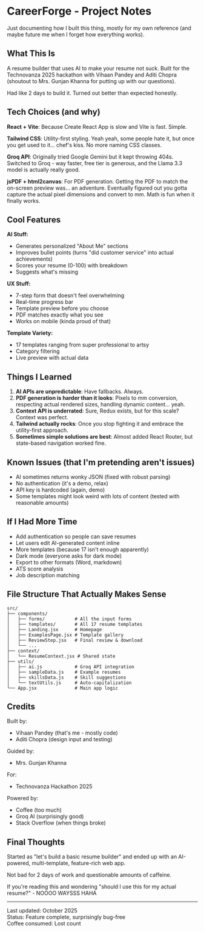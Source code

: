 # CareerForge - Project Notes

Just documenting how I built this thing, mostly for my own reference (and maybe future me when I forget how everything works).

## What This Is

A resume builder that uses AI to make your resume not suck. Built for the Technovanza 2025 hackathon with Vihaan Pandey and Aditi Chopra (shoutout to Mrs. Gunjan Khanna for putting up with our questions).

Had like 2 days to build it. Turned out better than expected honestly.

## Tech Choices (and why)

**React + Vite**: Because Create React App is slow and Vite is fast. Simple.

**Tailwind CSS**: Utility-first styling. Yeah yeah, some people hate it, but once you get used to it... chef's kiss. No more naming CSS classes.

**Groq API**: Originally tried Google Gemini but it kept throwing 404s. Switched to Groq - way faster, free tier is generous, and the Llama 3.3 model is actually really good.

**jsPDF + html2canvas**: For PDF generation. Getting the PDF to match the on-screen preview was... an adventure. Eventually figured out you gotta capture the actual pixel dimensions and convert to mm. Math is fun when it finally works.

## Cool Features

**AI Stuff:**
- Generates personalized "About Me" sections
- Improves bullet points (turns "did customer service" into actual achievements)
- Scores your resume (0-100) with breakdown
- Suggests what's missing

**UX Stuff:**
- 7-step form that doesn't feel overwhelming
- Real-time progress bar
- Template preview before you choose
- PDF matches exactly what you see
- Works on mobile (kinda proud of that)

**Template Variety:**
- 17 templates ranging from super professional to artsy
- Category filtering
- Live preview with actual data

## Things I Learned

1. **AI APIs are unpredictable**: Have fallbacks. Always.
2. **PDF generation is harder than it looks**: Pixels to mm conversion, respecting actual rendered sizes, handling dynamic content... yeah.
3. **Context API is underrated**: Sure, Redux exists, but for this scale? Context was perfect.
4. **Tailwind actually rocks**: Once you stop fighting it and embrace the utility-first approach.
5. **Sometimes simple solutions are best**: Almost added React Router, but state-based navigation worked fine.

## Known Issues (that I'm pretending aren't issues)

- AI sometimes returns wonky JSON (fixed with robust parsing)
- No authentication (it's a demo, relax)
- API key is hardcoded (again, demo)
- Some templates might look weird with lots of content (tested with reasonable amounts)

## If I Had More Time

- Add authentication so people can save resumes
- Let users edit AI-generated content inline
- More templates (because 17 isn't enough apparently)
- Dark mode (everyone asks for dark mode)
- Export to other formats (Word, markdown)
- ATS score analysis
- Job description matching

## File Structure That Actually Makes Sense

```
src/
├── components/
│   ├── forms/           # All the input forms
│   ├── templates/       # All 17 resume templates
│   ├── Landing.jsx      # Homepage
│   ├── ExamplesPage.jsx # Template gallery
│   ├── ReviewStep.jsx   # Final review & download
│   └── ...
├── context/
│   └── ResumeContext.jsx # Shared state
├── utils/
│   ├── ai.js            # Groq API integration
│   ├── sampleData.js    # Example resumes
│   ├── skillsData.js    # Skill suggestions
│   └── textUtils.js     # Auto-capitalization
└── App.jsx              # Main app logic
```

## Credits

Built by:
- Vihaan Pandey (that's me - mostly code)
- Aditi Chopra (design input and testing)

Guided by:
- Mrs. Gunjan Khanna

For:
- Technovanza Hackathon 2025

Powered by:
- Coffee (too much)
- Groq AI (surprisingly good)
- Stack Overflow (when things broke)

## Final Thoughts

Started as "let's build a basic resume builder" and ended up with an AI-powered, multi-template, feature-rich web app.

Not bad for 2 days of work and questionable amounts of caffeine.

If you're reading this and wondering "should I use this for my actual resume?" - NOOOO WAYSSS HAHA

---

Last updated: October 2025  
Status: Feature complete, surprisingly bug-free  
Coffee consumed: Lost count

